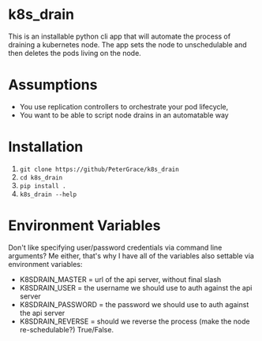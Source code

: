k8s_drain
===============
This is an installable python cli app that will automate the process of draining a kubernetes node.  The app sets the node to unschedulable and then deletes the pods living on the node.

Assumptions
============
  - You use replication controllers to orchestrate your pod lifecycle,
  - You want to be able to script node drains in an automatable way

Installation
==============
  1. `git clone https://github/PeterGrace/k8s_drain`
  2. `cd k8s_drain`
  3. `pip install .`
  4. `k8s_drain --help`

Environment Variables
=====================
Don't like specifying user/password credentials via command line arguments?  Me either, that's why I have all of the variables also settable via environment variables:
  - K8SDRAIN_MASTER = url of the api server, without final slash
  - K8SDRAIN_USER = the username we should use to auth against the api server
  - K8SDRAIN_PASSWORD = the password we should use to auth against the api server
  - K8SDRAIN_REVERSE = should we reverse the process (make the node re-schedulable?) True/False.
  
  
  
